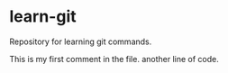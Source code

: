 # learn-git
Repository for learning git commands.


This is my first comment in the file.
another line of code.